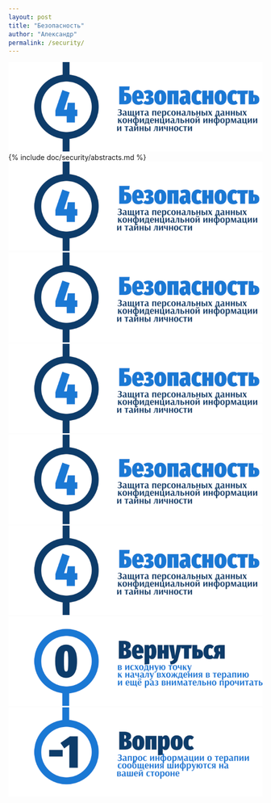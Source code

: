 ```yaml
---
layout: post
title: "Безопасность"
author: "Александр"
permalink: /security/
---
```


![Введение в безопасную психотерапию](/_img/4.png)
{% include doc/security/abstracts.md %}
![Введение в безопасную психотерапию](/_img/4.png)
![Введение в безопасную психотерапию](/_img/4.png)
![Введение в безопасную психотерапию](/_img/4.png)
![Введение в безопасную психотерапию](/_img/4.png)
![Введение в безопасную психотерапию](/_img/4.png)
<a href="/">![Psychotherapy for Russian-speaking IT professionals](/_img/0.png)</a>  
<a href="https://bit.ly/3yhBEb4" target=_blank>![Вопросы ответы для пациента психотерапевта](/_img/-1.png)</a>